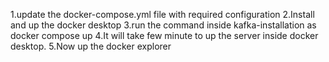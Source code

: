 1.update the docker-compose.yml file with required configuration
2.Install and up the docker desktop
3.run the command inside kafka-installation as docker compose up
4.It will take few minute to up the server inside docker desktop.
5.Now up the docker explorer 

